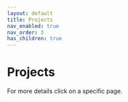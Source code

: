 ```yaml
---
layout: default
title: Projects
nav_enabled: true
nav_order: 3
has_children: true
---
```


# Projects

For more details click on a specific page.